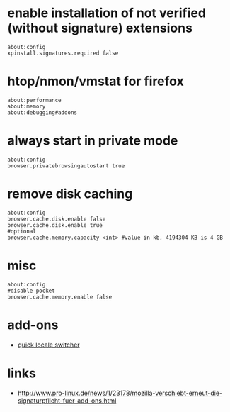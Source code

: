 # enable installation of not verified (without signature) extensions

```
about:config
xpinstall.signatures.required false
```

# htop/nmon/vmstat for firefox

```
about:performance
about:memory
about:debugging#addons
```

# always start in private mode

```
about:config
browser.privatebrowsingautostart true
```

# remove disk caching

```
about:config
browser.cache.disk.enable false
browser.cache.disk.enable true
#optional
browser.cache.memory.capacity <int> #value in kb, 4194304 KB is 4 GB
```

# misc

```
about:config
#disable pocket
browser.cache.memory.enable false
```

# add-ons

* [quick locale switcher](https://addons.mozilla.org/en-US/firefox/addon/quick-locale-switcher/)

# links

* http://www.pro-linux.de/news/1/23178/mozilla-verschiebt-erneut-die-signaturpflicht-fuer-add-ons.html
